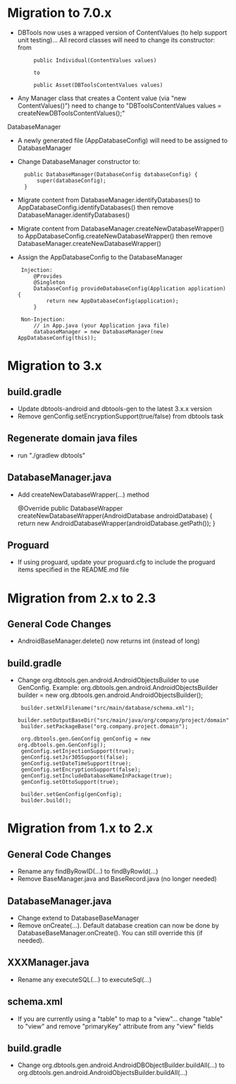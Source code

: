 Migration to 7.0.x
==================
 * DBTools now uses a wrapped version of ContentValues (to help support unit testing)... All record classes will need to change its constructor: from
 
            public Individual(ContentValues values) 
            
            to 
            
            public Asset(DBToolsContentValues values)
            
 * Any Manager class that creates a Content value (via "new ContentValues()") need to change to "DBToolsContentValues values = createNewDBToolsContentValues();"

DatabaseManager

 * A newly generated file (AppDatabaseConfig) will need to be assigned to DatabaseManager
 * Change DatabaseManager constructor to:
 
         public DatabaseManager(DatabaseConfig databaseConfig) {
             super(databaseConfig);
         }
     
 * Migrate content from DatabaseManager.identifyDatabases() to AppDatabaseConfig.identifyDatabases() then remove DatabaseManager.identifyDatabases()
 * Migrate content from DatabaseManager.createNewDatabaseWrapper() to AppDatabaseConfig.createNewDatabaseWrapper() then remove DatabaseManager.createNewDatabaseWrapper()
 * Assign the AppDatabaseConfig to the DatabaseManager
 
        Injection:
            @Provides
            @Singleton
            DatabaseConfig provideDatabaseConfig(Application application) {
                return new AppDatabaseConfig(application);
            }
        
        Non-Injection:
            // in App.java (your Application java file)
            databaseManager = new DatabaseManager(new AppDatabaseConfig(this));
 

Migration to 3.x
=========================

build.gradle
------------
 * Update dbtools-android and dbtools-gen to the latest 3.x.x version
 * Remove genConfig.setEncryptionSupport(true/false) from dbtools task

Regenerate domain java files
----------------------------
 * run "./gradlew dbtools"

DatabaseManager.java
--------------------
 * Add createNewDatabaseWrapper(...) method

     @Override
     public DatabaseWrapper createNewDatabaseWrapper(AndroidDatabase androidDatabase) {
        return new AndroidDatabaseWrapper(androidDatabase.getPath());
     }

Proguard
--------
 * If using proguard, update your proguard.cfg to include the proguard items specified in the README.md file


 Migration from 2.x to 2.3
 =========================

 General Code Changes
 --------------------
  * AndroidBaseManager.delete() now returns int (instead of long)

 build.gradle
 ------------
  * Change org.dbtools.gen.android.AndroidObjectsBuilder to use GenConfig.  Example:
         org.dbtools.gen.android.AndroidObjectsBuilder builder = new org.dbtools.gen.android.AndroidObjectsBuilder();

         builder.setXmlFilename("src/main/database/schema.xml");
         builder.setOutputBaseDir("src/main/java/org/company/project/domain");
         builder.setPackageBase("org.company.project.domain");

         org.dbtools.gen.GenConfig genConfig = new org.dbtools.gen.GenConfig();
         genConfig.setInjectionSupport(true);
         genConfig.setJsr305Support(false);
         genConfig.setDateTimeSupport(true);
         genConfig.setEncryptionSupport(false);
         genConfig.setIncludeDatabaseNameInPackage(true);
         genConfig.setOttoSupport(true);

         builder.setGenConfig(genConfig);
         builder.build();


Migration from 1.x to 2.x
=========================

General Code Changes
--------------------
 * Rename any findByRowID(...) to findByRowId(...)
 * Remove BaseManager.java and BaseRecord.java (no longer needed)

DatabaseManager.java
--------------------
 * Change extend to DatabaseBaseManager
 * Remove onCreate(...).  Default database creation can now be done by DatabaseBaseManager.onCreate().  You can still override this (if needed).

XXXManager.java
---------------
 * Rename any executeSQL(...) to executeSql(...)

schema.xml
----------
 * If you are currently using a "table" to map to a "view"... change "table" to "view" and remove "primaryKey" attribute from any "view" fields

build.gradle
------------
 * Change org.dbtools.gen.android.AndroidDBObjectBuilder.buildAll(...) to org.dbtools.gen.android.AndroidObjectsBuilder.buildAll(...)
